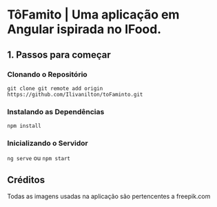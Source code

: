# TôFamito | Uma aplicação em Angular ispirada no IFood.

## 1. Passos para começar

### Clonando o Repositório

`git clone git remote add origin https://github.com/Ilivanilton/toFaminto.git`

### Instalando as Dependências

`npm install`

### Inicializando o Servidor

`ng serve` ou `npm start`

## Créditos

Todas as imagens usadas na aplicação são pertencentes a freepik.com
